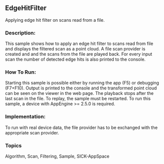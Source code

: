 ## EdgeHitFilter
Applying edge hit filter on scans read from a file.

### Description:
This sample shows how to apply an edge hit filter to scans read from file and
displays the filtered scan as a point cloud. A file scan provider is created and
and the scans from the file are played back. For every input scan the number of detected
edge hits is also printed to the console.

### How To Run:
Starting this sample is possible either by running the app (F5) or
debugging (F7+F10). Output is printed to the console and the transformed
point cloud can be seen on the viewer in the web page. The playback stops
after the last scan in the file. To replay, the sample must be restarted.
To run this sample, a device with AppEngine >= 2.5.0 is required.

### Implementation:
To run with real device data, the file provider has to be exchanged with the
appropriate scan provider.

### Topics
Algorithm, Scan, Filtering, Sample, SICK-AppSpace
